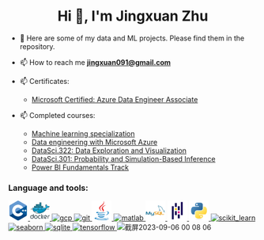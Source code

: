 <h1 align="center">Hi 👋, I'm Jingxuan Zhu</h1>

- 🔭 Here are some of my data and ML projects. Please find them in the repository.

- 📫 How to reach me **jingxuan091@gmail.com**

- 📫 Certificates:
  - [Microsoft Certified: Azure Data Engineer Associate]([https://coursera.org/share/0a0cf41bb508b915d2c7783201e9c2c2](https://learn.microsoft.com/api/credentials/share/en-gb/JingxuanZhu-9254/602D1CD036C0AF3F?sharingId=1E9231B97639D8A2))

- 📫 Completed courses:
     - [Machine learning specialization](https://coursera.org/share/0a0cf41bb508b915d2c7783201e9c2c2)
     - [Data engineering with Microsoft Azure](https://graduation.udacity.com/confirm/e/756869fc-197b-11ee-809e-4b12df9c1175)
     - [DataSci.322: Data Exploration and Visualization](https://courses.edx.org/certificates/7f3b6017664d4d5bbaa50291b0b013dd?_gl=1*3433wo*_ga*OTYxNDA1MDQuMTY5NTkxMjkzNg..*_ga_D3KS4KMDT0*MTY5NjkzNDM3MC41LjEuMTY5NjkzNDM3Ni41NC4wLjA.)
     - [DataSci.301: Probability and Simulation-Based Inference](https://courses.edx.org/certificates/baf7e4f86dd04ef2b003765fe70af379?_gl=1*wa2km7*_ga*OTYxNDA1MDQuMTY5NTkxMjkzNg..*_ga_D3KS4KMDT0*MTY5NjkzNDM3MC41LjEuMTY5NjkzNDM3Ni41NC4wLjA.)
     - [Power BI Fundamentals Track](https://www.datacamp.com/statement-of-accomplishment/track/cd50afd39b7030e27eb00f9cda92e3993a0d28f8?raw=1)

<h3 align="left">Language and tools:</h3>
<p align="left">
</p>

<p align="left"> <a href="https://www.w3schools.com/cpp/" target="_blank" rel="noreferrer"> <img src="https://raw.githubusercontent.com/devicons/devicon/master/icons/cplusplus/cplusplus-original.svg" alt="cplusplus" width="40" height="40"/> </a> <a href="https://www.docker.com/" target="_blank" rel="noreferrer"> <img src="https://raw.githubusercontent.com/devicons/devicon/master/icons/docker/docker-original-wordmark.svg" alt="docker" width="40" height="40"/> </a> <a href="https://cloud.google.com" target="_blank" rel="noreferrer"> <img src="https://www.vectorlogo.zone/logos/google_cloud/google_cloud-icon.svg" alt="gcp" width="40" height="40"/> </a> <a href="https://git-scm.com/" target="_blank" rel="noreferrer"> <img src="https://www.vectorlogo.zone/logos/git-scm/git-scm-icon.svg" alt="git" width="40" height="40"/> </a> <a href="https://www.java.com" target="_blank" rel="noreferrer"> <img src="https://raw.githubusercontent.com/devicons/devicon/master/icons/java/java-original.svg" alt="java" width="40" height="40"/> </a> <a href="https://www.mathworks.com/" target="_blank" rel="noreferrer"> <img src="https://upload.wikimedia.org/wikipedia/commons/2/21/Matlab_Logo.png" alt="matlab" width="40" height="40"/> </a> <a href="https://www.mysql.com/" target="_blank" rel="noreferrer"> <img src="https://raw.githubusercontent.com/devicons/devicon/master/icons/mysql/mysql-original-wordmark.svg" alt="mysql" width="40" height="40"/> </a> <a href="https://pandas.pydata.org/" target="_blank" rel="noreferrer"> <img src="https://raw.githubusercontent.com/devicons/devicon/2ae2a900d2f041da66e950e4d48052658d850630/icons/pandas/pandas-original.svg" alt="pandas" width="40" height="40"/> </a> <a href="https://www.python.org" target="_blank" rel="noreferrer"> <img src="https://raw.githubusercontent.com/devicons/devicon/master/icons/python/python-original.svg" alt="python" width="40" height="40"/> </a> <a href="https://scikit-learn.org/" target="_blank" rel="noreferrer"> <img src="https://upload.wikimedia.org/wikipedia/commons/0/05/Scikit_learn_logo_small.svg" alt="scikit_learn" width="40" height="40"/> </a> <a href="https://seaborn.pydata.org/" target="_blank" rel="noreferrer"> <img src="https://seaborn.pydata.org/_images/logo-mark-lightbg.svg" alt="seaborn" width="40" height="40"/> </a> <a href="https://www.sqlite.org/" target="_blank" rel="noreferrer"> <img src="https://www.vectorlogo.zone/logos/sqlite/sqlite-icon.svg" alt="sqlite" width="40" height="40"/> </a> <a href="https://www.tensorflow.org" target="_blank" rel="noreferrer"> <img src="https://www.vectorlogo.zone/logos/tensorflow/tensorflow-icon.svg" alt="tensorflow" width="40" height="40"/> </a><img width="91" alt="截屏2023-09-06 00 08 06" src="https://github.com/jingxuan091/jingxuan091/assets/115550007/71022c48-9d54-4755-b558-2cf29e8894c2">
<p>

